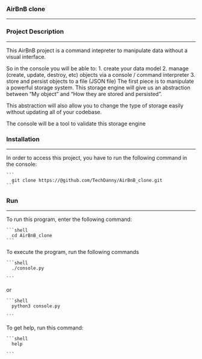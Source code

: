### AirBnB clone
----------------------------------------------------------------------------------------------------
### Project Description
----------------------------------------------------------------------------------------------------
This AirBnB project is a command intepreter to manipulate data without a visual interface.

So in the console you will be able to:
	1. create your data model
	2. manage (create, update, destroy, etc) objects via a console / command interpreter
	3. store and persist objects to a file (JSON file)
The first piece is to manipulate a powerful storage system. This storage engine will give us an abstraction between “My object” and “How they are stored and persisted”.

This abstraction will also allow you to change the type of storage easily without updating all of your codebase.

The console will be a tool to validate this storage engine

### Installation
---------------------------------------------------------------------------------------------------
In order to access this project, you have to run the following command in the console:

	```
	  git clone https://@github.com/TechDanny/AirBnB_clone.git
	```

### Run
----------------------------------------------------------------------------------------------------
To run this program, enter the following command:

	```shell
	  cd AirBnB_clone
	```

To execute the program, run the following commands

	```shell
	  ./console.py

	```
or

	```shell
	  python3 console.py

	```

To get help, run this command:

	```shell
	  help

	```
